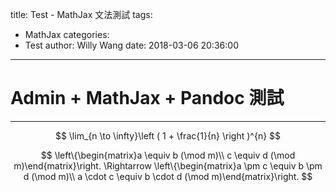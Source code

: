 title: Test - MathJax 文法測試
tags:
  - MathJax
categories:
  - Test
author: Willy Wang
date: 2018-03-06 20:36:00
---

# Admin + MathJax + Pandoc 測試

---



$$
\lim_{n \to \infty}\left ( 1 + \frac{1}{n} \right )^{n}
$$



$$
\left\{\begin{matrix}a \equiv b (\mod m)\\ c \equiv d (\mod m)\end{matrix}\right. \Rightarrow \left\{\begin{matrix}a \pm c \equiv b \pm d (\mod m)\\ a \cdot c \equiv b \cdot d (\mod m)\end{matrix}\right.
$$